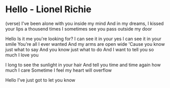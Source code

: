 # Hello - Lionel Richie

(verse)
I've been alone with you inside my mind
And in my dreams, I kissed your lips a thousend times
I sometimes see you pass outside my door

Hello
Is it me you're looking for?
I can see it in your yes
I can see it in your smile
You're all I ever wanted
And my arms are open wide
'Cause you know just what to say
And you know just what to do
And I want to tell you so much
I love you

I long to see the sunlight in your hair
And tell you time and time again how much I care
Sometime I feel my heart will overflow

Hello
I've just got to let you know

<!-- TODO: final chorus -->
